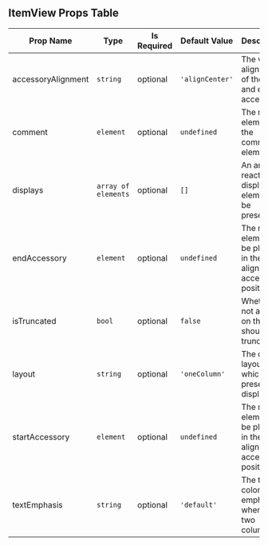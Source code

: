 ## ItemView Props Table
| Prop Name | Type | Is Required | Default Value | Description |
|-|-|-|-|-|
| accessoryAlignment| `string`| optional| `'alignCenter'`| The vertical alignment of the start and end accesories.|
| comment| `element`| optional| `undefined`| The react element for the comment element.|
| displays| `array of elements`| optional| `[]`| An array of react display elements to be presented.|
| endAccessory| `element`| optional| `undefined`| The react element to be placed in the end aligned accessory position.|
| isTruncated| `bool`| optional| `false`| Whether or not all text on the view should be truncated.|
| layout| `string`| optional| `'oneColumn'`| The column layout in which to present the displays.|
| startAccessory| `element`| optional| `undefined`| The react element to be placed in the start aligned accessory position.|
| textEmphasis| `string`| optional| `'default'`| The text color emphasis when using two columns.|